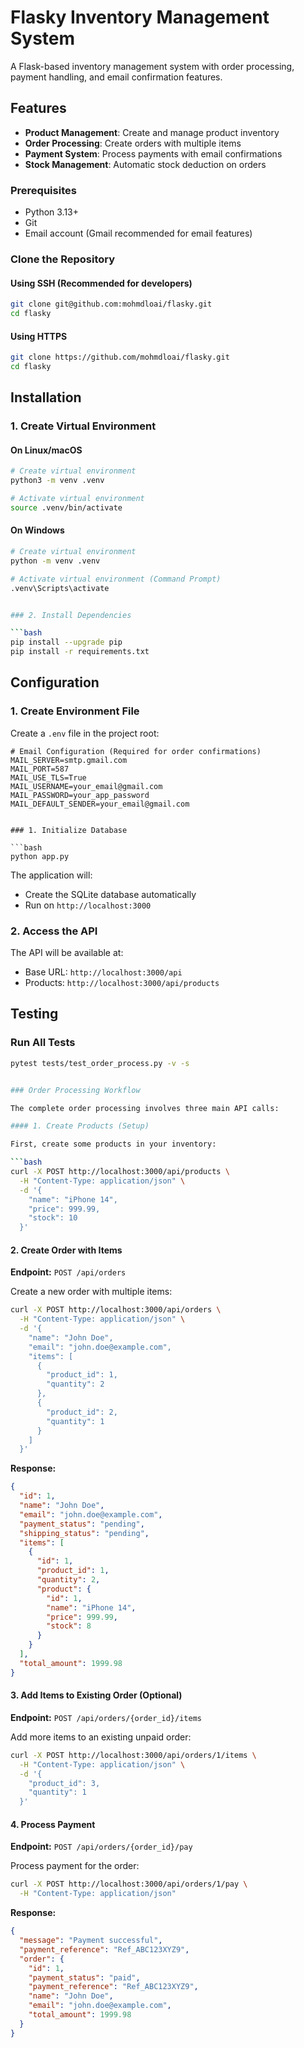 # Flasky Inventory Management System

A Flask-based inventory management system with order processing, payment handling, and email confirmation features.

## Features

- **Product Management**: Create and manage product inventory
- **Order Processing**: Create orders with multiple items
- **Payment System**: Process payments with email confirmations
- **Stock Management**: Automatic stock deduction on orders

### Prerequisites

- Python 3.13+
- Git
- Email account (Gmail recommended for email features)

### Clone the Repository

#### Using SSH (Recommended for developers)

```bash
git clone git@github.com:mohmdloai/flasky.git
cd flasky
```

#### Using HTTPS

```bash
git clone https://github.com/mohmdloai/flasky.git
cd flasky
```

## Installation

### 1. Create Virtual Environment

#### On Linux/macOS

```bash
# Create virtual environment
python3 -m venv .venv

# Activate virtual environment
source .venv/bin/activate
```

#### On Windows

```bash
# Create virtual environment
python -m venv .venv

# Activate virtual environment (Command Prompt)
.venv\Scripts\activate


### 2. Install Dependencies

```bash
pip install --upgrade pip
pip install -r requirements.txt
```


## Configuration

### 1. Create Environment File

Create a `.env` file in the project root:

```env
# Email Configuration (Required for order confirmations)
MAIL_SERVER=smtp.gmail.com
MAIL_PORT=587
MAIL_USE_TLS=True
MAIL_USERNAME=your_email@gmail.com
MAIL_PASSWORD=your_app_password
MAIL_DEFAULT_SENDER=your_email@gmail.com


### 1. Initialize Database

```bash
python app.py
```

The application will:

- Create the SQLite database automatically
- Run on `http://localhost:3000`

### 2. Access the API

The API will be available at:

- Base URL: `http://localhost:3000/api`
- Products: `http://localhost:3000/api/products`

## Testing

### Run All Tests

```bash
pytest tests/test_order_process.py -v -s


### Order Processing Workflow

The complete order processing involves three main API calls:

#### 1. Create Products (Setup)

First, create some products in your inventory:

```bash
curl -X POST http://localhost:3000/api/products \
  -H "Content-Type: application/json" \
  -d '{
    "name": "iPhone 14",
    "price": 999.99,
    "stock": 10
  }'
```

#### 2. Create Order with Items

**Endpoint:** `POST /api/orders`

Create a new order with multiple items:

```bash
curl -X POST http://localhost:3000/api/orders \
  -H "Content-Type: application/json" \
  -d '{
    "name": "John Doe",
    "email": "john.doe@example.com",
    "items": [
      {
        "product_id": 1,
        "quantity": 2
      },
      {
        "product_id": 2,
        "quantity": 1
      }
    ]
  }'
```

**Response:**

```json
{
  "id": 1,
  "name": "John Doe",
  "email": "john.doe@example.com",
  "payment_status": "pending",
  "shipping_status": "pending",
  "items": [
    {
      "id": 1,
      "product_id": 1,
      "quantity": 2,
      "product": {
        "id": 1,
        "name": "iPhone 14",
        "price": 999.99,
        "stock": 8
      }
    }
  ],
  "total_amount": 1999.98
}
```

#### 3. Add Items to Existing Order (Optional)

**Endpoint:** `POST /api/orders/{order_id}/items`

Add more items to an existing unpaid order:

```bash
curl -X POST http://localhost:3000/api/orders/1/items \
  -H "Content-Type: application/json" \
  -d '{
    "product_id": 3,
    "quantity": 1
  }'
```

#### 4. Process Payment

**Endpoint:** `POST /api/orders/{order_id}/pay`

Process payment for the order:

```bash
curl -X POST http://localhost:3000/api/orders/1/pay \
  -H "Content-Type: application/json"
```

**Response:**

```json
{
  "message": "Payment successful",
  "payment_reference": "Ref_ABC123XYZ9",
  "order": {
    "id": 1,
    "payment_status": "paid",
    "payment_reference": "Ref_ABC123XYZ9",
    "name": "John Doe",
    "email": "john.doe@example.com",
    "total_amount": 1999.98
  }
}
```
